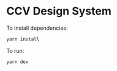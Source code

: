 # CCV Design System

To install dependencies:

```bash
yarn install
```

To run:

```bash
yarn dev
```
